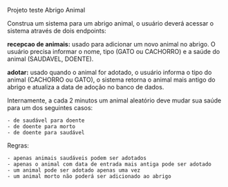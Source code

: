 Projeto teste Abrigo Animal

Construa um sistema para um abrigo animal, o usuário deverá acessar o sistema através de dois endpoints:

**recepcao de animais:** usado para adicionar um novo animal no abrigo. O usuário precisa informar o nome, tipo (GATO ou CACHORRO) e a saúde do animal (SAUDAVEL, DOENTE).

**adotar:** usado quando o animal for adotado, o usuário informa o tipo do animal (CACHORRO ou GATO), o sistema retorna o animal mais antigo do abrigo e atualiza a data de adoção no banco de dados.

Internamente, a cada 2 minutos um animal aleatório deve mudar sua saúde para um dos seguintes casos:

    - de saudável para doente
    - de doente para morto
    - de doente para saudável

Regras:

    - apenas animais saudáveis podem ser adotados
    - apenas o animal com data de entrada mais antiga pode ser adotado
    - um animal pode ser adotado apenas uma vez
    - um animal morto não poderá ser adicionado ao abrigo
